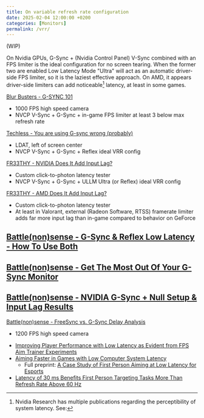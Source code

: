 ```yaml
---
title: On variable refresh rate configuration
date: 2025-02-04 12:00:00 +0200
categories: [Monitors]
permalink: /vrr/
---
```


(WIP)

On Nvidia GPUs, G-Sync + (Nvidia Control Panel) V-Sync combined with an FPS limiter is the ideal configuration for no screen tearing. When the former two are enabled Low Latency Mode "Ultra" will act as an automatic driver-side FPS limiter, so it is the laziest effective approach. On AMD, it appears driver-side limiters can add noticeable[^1] latency, at least in some games.

[Blur Busters - G-SYNC 101](<https://blurbusters.com/gsync/gsync101-input-lag-tests-and-settings/>)
- 1000 FPS high speed camera
- NVCP V-Sync + G-Sync + in-game FPS limiter at least 3 below max refresh rate

[Techless - You are using G-sync wrong (probably)](<https://www.youtube.com/watch?v=5mWMP96UdGU>)
- LDAT, left of screen center
- NVCP V-Sync + G-Sync + Reflex ideal VRR config

[FR33THY - NVIDIA Does It Add Input Lag?](<https://www.youtube.com/watch?v=zv2UTb1BllM>)
- Custom click-to-photon latency tester
- NVCP V-Sync + G-Sync + ULLM Ultra (or Reflex) ideal VRR config

[FR33THY - AMD Does It Add Input Lag?](<https://www.youtube.com/watch?v=9l_r5ejfPZc>)
- Custom click-to-photon latency tester
- At least in Valorant, external (Radeon Software, RTSS) framerate limiter adds far more input lag than in-game compared to behavior on GeForce

[Battle(non)sense - G-Sync & Reflex Low Latency - How To Use Both](<https://www.youtube.com/watch?v=Gub1bI12ODY>)
- 
[Battle(non)sense - Get The Most Out Of Your G-Sync Monitor](<https://www.youtube.com/watch?v=YR0vNs0ZdWI>)
- 
[Battle(non)sense - NVIDIA G-Sync + Null Setup & Input Lag Results](<https://www.youtube.com/watch?v=OAFuiBTFo5E>)
- 
[Battle(non)sense - FreeSync vs. G-Sync Delay Analysis](<https://www.youtube.com/watch?v=mVNRNOcLUuA>)
- 1200 FPS high speed camera

[^1]: Nvidia Research has multiple publications regarding the perceptibility of system latency. See:
- [Improving Player Performance with Low Latency as Evident from FPS Aim Trainer Experiments](<https://developer.nvidia.com/blog/improving-player-performance-with-low-latency-as-evident-from-fps-aim-trainer-experiments/>)
- [Aiming Faster in Games with Low Computer System Latency](<https://developer.nvidia.com/blog/aiming-faster-in-games-with-low-computer-system-latency/>)
    - Full preprint: [A Case Study of First Person Aiming at Low Latency for Esports](<https://research.nvidia.com/publication/2021-05_case-study-first-person-aiming-low-latency-esports>)
- [Latency of 30 ms Benefits First Person Targeting Tasks More Than Refresh Rate Above 60 Hz](<https://research.nvidia.com/publication/2019-11_latency-30-ms-benefits-first-person-targeting-tasks-more-refresh-rate-above-60>)